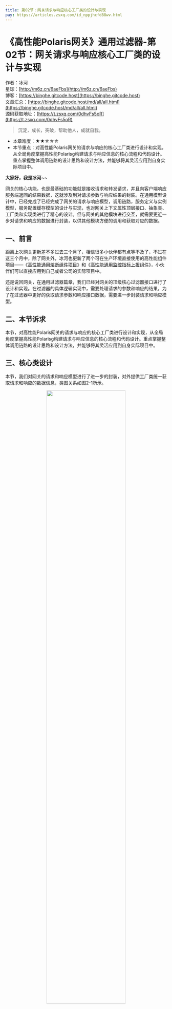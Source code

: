 ```yaml
---
title: 第02节：网关请求与响应核心工厂类的设计与实现
pay: https://articles.zsxq.com/id_nppjhcfd88wv.html
---
```


# 《高性能Polaris网关》通用过滤器-第02节：网关请求与响应核心工厂类的设计与实现

作者：冰河
<br/>星球：[http://m6z.cn/6aeFbs](http://m6z.cn/6aeFbs)
<br/>博客：[https://binghe.gitcode.host](https://binghe.gitcode.host)
<br/>文章汇总：[https://binghe.gitcode.host/md/all/all.html](https://binghe.gitcode.host/md/all/all.html)
<br/>源码获取地址：[https://t.zsxq.com/0dhvFs5oR](https://t.zsxq.com/0dhvFs5oR)

> 沉淀，成长，突破，帮助他人，成就自我。

* 本章难度：★★☆☆☆
* 本节重点：对高性能Polaris网关的请求与响应的核心工厂类进行设计和实现，从全局角度掌握高性能Polarisg构建请求与响应信息的核心流程和代码设计。重点掌握整体调用链路的设计思路和设计方法，并能够将其灵活应用到自身实际项目中。

**大家好，我是冰河~~**

网关的核心功能，也是最基础的功能就是接收请求和转发请求，并且向客户端响应服务端返回的结果数据，这就涉及到对请求参数与响应结果的封装。在通用模型设计中，已经完成了已经完成了网关的请求与响应模型，调用链路，服务定义与实例模型，服务配置缓存模型的设计与实现，也对网关上下文属性顶层接口、抽象类、工厂类和实现类进行了精心的设计。但与网关的其他模块进行交互，就需要更近一步对请求和响应的数据进行封装，以供其他模块方便的调用和获取对应的数据。

## 一、前言

距离上次网关更新差不多过去三个月了，相信很多小伙伴都有点等不及了，不过在这三个月中，除了网关外，冰河也更新了两个可在生产环境直接使用的高性能组件项目——《[高性能通用熔断组件项目](https://t.zsxq.com/0jx2d)》和《[高性能通用监控指标上报组件](https://t.zsxq.com/LjMTj)》，小伙伴们可以直接应用到自己或者公司的实际项目中。

还是说回网关，在通用过滤器篇章，我们已经对网关的顶级核心过滤器接口进行了设计和实现。在过滤器的具体逻辑实现中，需要处理请求的参数和响应的结果，为了在过滤器中更好的获取请求参数和响应接口数据，需要进一步封装请求和响应模型。

## 二、本节诉求

本节，对高性能Polaris网关的请求与响应的核心工厂类进行设计和实现，从全局角度掌握高性能Polarisg构建请求与响应信息的核心流程和代码设计。重点掌握整体调用链路的设计思路和设计方法，并能够将其灵活应用到自身实际项目中。

## 三、核心类设计

本节，我们对网关的请求和响应模型进行了进一步的封装，对外提供工厂类统一获取请求和响应的数据信息，类图关系如图2-1所示。

<div align="center">
    <img src="https://binghe.gitcode.host/images/project/gateway/2025-02-13-001.png?raw=true" width="70%">
    <br/>
</div>

可以看到，我们为网关的请求和响应分别设计了两个工厂类，分别是RequestFactory和ResponseFactory。其中，RequestFactory是获取请求数据的工厂类，ResponseFactory是获取响应数据的工厂类。

RequestFactory类中提供的方法如下所示。

* getContext()：对外提供的获取网关上下文的方法。
* getRequest()：获取网关http请求对象，私有方法，只能在RequestFactory类中调用。
* getClientIp()：获取客户端ip地址，私有方法，只能在RequestFactory类中调用。
* getServiceDefinition()：获取服务的定义信息，私有方法，只能在RequestFactory类中调用。
* getServiceInoker()：获取服务的调用器信息，私有方法，只能在RequestFactory类中调用。
* putContext()：将服务放到网关上下文，私有方法，只能在RequestFactory类中调用。

ResponseFactory类中提供的方法如下所示。

* getHttpResponse(ResponseCode responseCode)：根据响应码获取FullHttpResponse对象。
* getHttpResponse(PolarisContext context, PolarisResponseData response)：根据上下文和响应信息获取FullHttpResponse对象。

## 四、编码实现

## 查看完整文章

加入[冰河技术](https://public.zsxq.com/groups/48848484411888.html)知识星球，解锁完整技术文章、小册、视频与完整代码